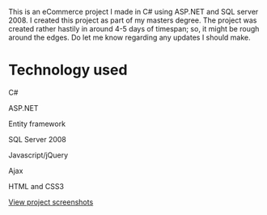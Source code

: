This is an eCommerce project I made in C# using ASP.NET and SQL server 2008. I created this project as part of my masters degree.
The project was created rather hastily in around 4-5 days of timespan; so, it might be rough around the edges. Do let me know regarding any updates I should make.

Technology used
===============
C#

ASP.NET

Entity framework

SQL Server 2008

Javascript/jQuery

Ajax

HTML and CSS3

[View project screenshots](https://drive.google.com/folderview?id=0B8iilHO4-_3sZWNEd3RGUzUwMXc&usp=sharing)

